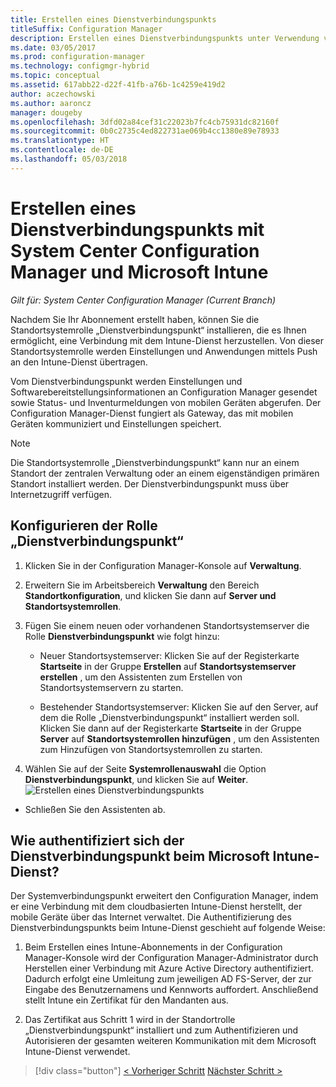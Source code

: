 ```yaml
---
title: Erstellen eines Dienstverbindungspunkts
titleSuffix: Configuration Manager
description: Erstellen eines Dienstverbindungspunkts unter Verwendung von System Center Configuration Manager.
ms.date: 03/05/2017
ms.prod: configuration-manager
ms.technology: configmgr-hybrid
ms.topic: conceptual
ms.assetid: 617abb22-d22f-41fb-a76b-1c4259e419d2
author: aczechowski
ms.author: aaroncz
manager: dougeby
ms.openlocfilehash: 3dfd02a84cef31c22023b7fc4cb75931dc82160f
ms.sourcegitcommit: 0b0c2735c4ed822731ae069b4cc1380e89e78933
ms.translationtype: HT
ms.contentlocale: de-DE
ms.lasthandoff: 05/03/2018
---
```

# <a name="create-a-service-connection-point-with-system-center-configuration-manager-and-microsoft-intune"></a>Erstellen eines Dienstverbindungspunkts mit System Center Configuration Manager und Microsoft Intune

*Gilt für: System Center Configuration Manager (Current Branch)*

Nachdem Sie Ihr Abonnement erstellt haben, können Sie die Standortsystemrolle „Dienstverbindungspunkt“ installieren, die es Ihnen ermöglicht, eine Verbindung mit dem Intune-Dienst herzustellen. Von dieser Standortsystemrolle werden Einstellungen und Anwendungen mittels Push an den Intune-Dienst übertragen.

 Vom Dienstverbindungspunkt werden Einstellungen und Softwarebereitstellungsinformationen an Configuration Manager gesendet sowie Status- und Inventurmeldungen von mobilen Geräten abgerufen. Der Configuration Manager-Dienst fungiert als Gateway, das mit mobilen Geräten kommuniziert und Einstellungen speichert.

> [!NOTE]
>  Die Standortsystemrolle „Dienstverbindungspunkt“ kann nur an einem Standort der zentralen Verwaltung oder an einem eigenständigen primären Standort installiert werden. Der Dienstverbindungspunkt muss über Internetzugriff verfügen.


## <a name="configure-the-service-connection-point-role"></a>Konfigurieren der Rolle „Dienstverbindungspunkt“

1.  Klicken Sie in der Configuration Manager-Konsole auf **Verwaltung**.

2.  Erweitern Sie im Arbeitsbereich **Verwaltung** den Bereich **Standortkonfiguration**, und klicken Sie dann auf **Server und Standortsystemrollen**.

3.  Fügen Sie einem neuen oder vorhandenen Standortsystemserver die Rolle **Dienstverbindungspunkt** wie folgt hinzu:

    -   Neuer Standortsystemserver: Klicken Sie auf der Registerkarte **Startseite** in der Gruppe **Erstellen** auf **Standortsystemserver erstellen** , um den Assistenten zum Erstellen von Standortsystemservern zu starten.

    -   Bestehender Standortsystemserver: Klicken Sie auf den Server, auf dem die Rolle „Dienstverbindungspunkt“ installiert werden soll. Klicken Sie dann auf der Registerkarte **Startseite** in der Gruppe **Server** auf **Standortsystemrollen hinzufügen** , um den Assistenten zum Hinzufügen von Standortsystemrollen zu starten.

4.  Wählen Sie auf der Seite **Systemrollenauswahl** die Option **Dienstverbindungspunkt**, und klicken Sie auf **Weiter**.
![Erstellen eines Dienstverbindungspunkts](../media/mdm-service-connection-point.png)

* Schließen Sie den Assistenten ab.

## <a name="how-does-the-service-connection-point-authenticate-with-the-microsoft-intune-service"></a>Wie authentifiziert sich der Dienstverbindungspunkt beim Microsoft Intune-Dienst?
 Der Systemverbindungspunkt erweitert den Configuration Manager, indem er eine Verbindung mit dem cloudbasierten Intune-Dienst herstellt, der mobile Geräte über das Internet verwaltet. Die Authentifizierung des Dienstverbindungspunkts beim Intune-Dienst geschieht auf folgende Weise:

1.  Beim Erstellen eines Intune-Abonnements in der Configuration Manager-Konsole wird der Configuration Manager-Administrator durch Herstellen einer Verbindung mit Azure Active Directory authentifiziert. Dadurch erfolgt eine Umleitung zum jeweiligen AD FS-Server, der zur Eingabe des Benutzernamens und Kennworts auffordert. Anschließend stellt Intune ein Zertifikat für den Mandanten aus.

2.  Das Zertifikat aus Schritt 1 wird in der Standortrolle „Dienstverbindungspunkt“ installiert und zum Authentifizieren und Autorisieren der gesamten weiteren Kommunikation mit dem Microsoft Intune-Dienst verwendet.

> [!div class="button"]
[< Vorheriger Schritt](terms-and-conditions.md) [Nächster Schritt >](enable-platform-enrollment.md)

